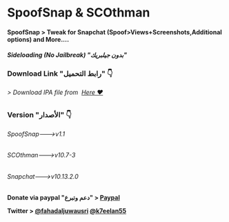 # **SpoofSnap & SCOthman**
#### SpoofSnap > Tweak for Snapchat (Spoof>Views+Screenshots,Additional options)  and More....
##### Sideloading (No Jailbreak) "بدون جيلبريك"


### Download Link "رابط التحميل" 👇
###### > Download IPA file from  [Here ❤️](https://pages.github.com/)


### Version "الأصدار" 👇
###### SpoofSnap--->v1.1
###### SCOthman--->v10.7-3
###### Snapchat--->v10.13.2.0

**Donate via paypal "دعم وتبرع" > [Paypal](https://www.paypal.me/Spoofsnap)**

**Twitter > [@fahadaljuwausri](https://twitter.com/fahadaljuwausri) [@k7eelan55](https://twitter.com/K7eelan55)**

